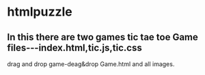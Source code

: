 # htmlpuzzle
In this there are two games
tic tae toe Game files---index.html,tic.js,tic.css
-------------------------------------------------------
drag and drop game-deag&drop Game.html and all images.

